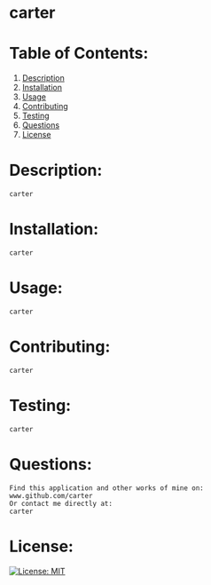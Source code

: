 # carter

  # Table of Contents:
  <ol>
  <li><a href="#description">Description</a></li>
  <li><a href="#installation">Installation</a></li>
  <li><a href="#usage">Usage</a></li>
  <li><a href="#contributing">Contributing</a></li>
  <li><a href="#testing">Testing</a></li>
  <li><a href="#questions">Questions</a></li>
  <li><a href="#license">License</a></li>
  </ol>

# Description:
    carter

# Installation:
    carter

# Usage: 
    carter

# Contributing:
    carter

# Testing:
    carter

# Questions:
    Find this application and other works of mine on: 
    www.github.com/carter
    Or contact me directly at:
    carter

# License:
 [![License: MIT](https://img.shields.io/badge/License-MIT-yellow.svg)](https://opensource.org/licenses/MIT)

